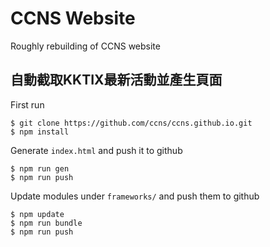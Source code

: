 # CCNS Website

Roughly rebuilding of CCNS website

## 自動截取KKTIX最新活動並產生頁面

First run
```
$ git clone https://github.com/ccns/ccns.github.io.git
$ npm install
```

Generate `index.html` and push it to github
```
$ npm run gen
$ npm run push
```

Update modules under `frameworks/` and push them to github
```
$ npm update
$ npm run bundle
$ npm run push
```
